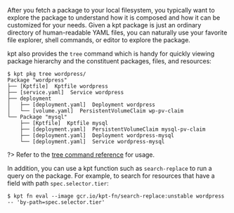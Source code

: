 After you fetch a package to your local filesystem, you typically want to explore the package to
understand how it is composed and how it can be customized for your needs. Given a kpt package is
just an ordinary directory of human-readable YAML files, you can naturally use your favorite file
explorer, shell commands, or editor to explore the package.

kpt also provides the `tree` command which is handy for quickly viewing package hierarchy and the
constituent packages, files, and resources:

```shell
$ kpt pkg tree wordpress/
Package "wordpress"
├── [Kptfile]  Kptfile wordpress
├── [service.yaml]  Service wordpress
├── deployment
│   ├── [deployment.yaml]  Deployment wordpress
│   └── [volume.yaml]  PersistentVolumeClaim wp-pv-claim
└── Package "mysql"
    ├── [Kptfile]  Kptfile mysql
    ├── [deployment.yaml]  PersistentVolumeClaim mysql-pv-claim
    ├── [deployment.yaml]  Deployment wordpress-mysql
    └── [deployment.yaml]  Service wordpress-mysql
```

?> Refer to the [tree command reference][tree-doc] for usage.

In addition, you can use a kpt function such as `search-replace` to run a query on the package.
For example, to search for resources that have a field with path `spec.selector.tier`:

```shell
$ kpt fn eval --image gcr.io/kpt-fn/search-replace:unstable wordpress -- 'by-path=spec.selector.tier'
```

[tree-doc]: /reference/pkg/tree/
